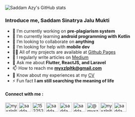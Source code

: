![Saddam Azy's GitHub stats](https://github-readme-stats.vercel.app/api?username=myxzlpltk&count_private=true&show_icons=true&include_all_commits=true)

###  Introduce me, Saddam Sinatrya Jalu Mukti

- 🔭 I’m currently working on **pre-plagiarism system**
- 🌱 I’m currently learning **android programming with Kotlin**
- 👯 I’m looking to collaborate on **anything**
- 🤝 I’m looking for help with **mobile dev**
- 👨‍💻 All of my projects are available at [Github Pages](http://myxzlpltk.github.io/)
- 📝 I regularly write articles on [Medium](https://myxzlpltk.medium.com/)
- 💬 Ask me about **Flutter, ReactJS, and Laravel**
- 📫 How to reach me **myxzlpltk@gmail.com**
- 📄 Know about my experiences at my [CV](https://docs.google.com/document/d/1xLH3Dk8vcmizpPnb9Z0KvpRQFQuP8rbjqpbbZjcJFfM/view)
- ⚡ Fun fact **I am still searching the meaning of life**

#### Connect with me :

<a href="https://twitter.com/myxzlpltk" target="blank"><img align="center" src="https://raw.githubusercontent.com/rahuldkjain/github-profile-readme-generator/master/src/images/icons/Social/twitter.svg" alt="myxzlpltk" height="30" width="40" /></a>
<a href="https://linkedin.com/in/saddam-azy" target="blank"><img align="center" src="https://raw.githubusercontent.com/rahuldkjain/github-profile-readme-generator/master/src/images/icons/Social/linked-in-alt.svg" alt="saddam-azy" height="30" width="40" /></a>
<a href="https://stackoverflow.com/users/15225266" target="blank"><img align="center" src="https://raw.githubusercontent.com/rahuldkjain/github-profile-readme-generator/master/src/images/icons/Social/stack-overflow.svg" alt="15225266" height="30" width="40" /></a>
<a href="https://kaggle.com/saddamazyazy" target="blank"><img align="center" src="https://raw.githubusercontent.com/rahuldkjain/github-profile-readme-generator/master/src/images/icons/Social/kaggle.svg" alt="saddamazyazy" height="30" width="40" /></a>
<a href="https://fb.com/saddamazyazy" target="blank"><img align="center" src="https://raw.githubusercontent.com/rahuldkjain/github-profile-readme-generator/master/src/images/icons/Social/facebook.svg" alt="saddamazyazy" height="30" width="40" /></a>
<a href="https://instagram.com/saddamazyazy" target="blank"><img align="center" src="https://raw.githubusercontent.com/rahuldkjain/github-profile-readme-generator/master/src/images/icons/Social/instagram.svg" alt="saddamazyazy" height="30" width="40" /></a>
<a href="https://medium.com/@myxzlpltk" target="blank"><img align="center" src="https://raw.githubusercontent.com/rahuldkjain/github-profile-readme-generator/master/src/images/icons/Social/medium.svg" alt="@myxzlpltk" height="30" width="40" /></a>
<a href="https://www.leetcode.com/myxzlpltk" target="blank"><img align="center" src="https://raw.githubusercontent.com/rahuldkjain/github-profile-readme-generator/master/src/images/icons/Social/leet-code.svg" alt="myxzlpltk" height="30" width="40" /></a>
<a href="https://discord.gg/saddam#4842" target="blank"><img align="center" src="https://raw.githubusercontent.com/rahuldkjain/github-profile-readme-generator/master/src/images/icons/Social/discord.svg" alt="saddam#4842" height="30" width="40" /></a>

